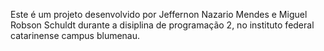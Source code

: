 Este é um projeto desenvolvido por Jeffernon Nazario Mendes e Miguel Robson Schuldt
durante a disiplina de programação 2, no instituto federal catarinense campus blumenau.
